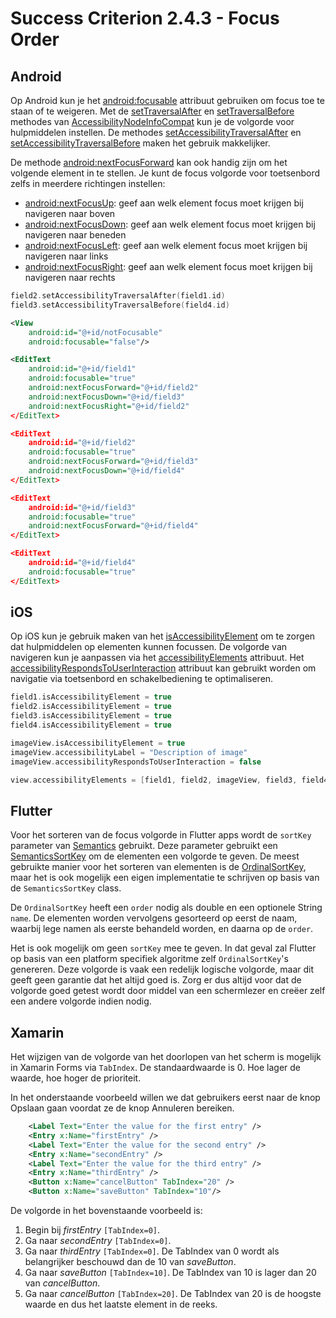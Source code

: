 # Success Criterion 2.4.3 - Focus Order
## Android

Op Android kun je het [android:focusable](https://developer.android.com/reference/android/view/View#attr_android:focusable) attribuut gebruiken om focus toe te staan of te weigeren. Met de [setTraversalAfter](https://developer.android.com/reference/android/view/accessibility/AccessibilityNodeInfo#setTraversalAfter(android.view.View)) en [setTraversalBefore](https://developer.android.com/reference/android/view/accessibility/AccessibilityNodeInfo#setTraversalBefore(android.view.View)) methodes van [AccessibilityNodeInfoCompat](https://developer.android.com/reference/android/view/accessibility/AccessibilityNodeInfo) kun je de volgorde voor hulpmiddelen instellen. De methodes [setAccessibilityTraversalAfter](https://developer.android.com/reference/android/view/View#setAccessibilityTraversalAfter(int)) en [setAccessibilityTraversalBefore](https://developer.android.com/reference/android/view/View#setAccessibilityTraversalBefore(int)) maken het gebruik makkelijker.

De methode [android:nextFocusForward](https://developer.android.com/reference/android/view/View#attr_android:nextFocusForward) kan ook handig zijn om het volgende element in te stellen. Je kunt de focus volgorde voor toetsenbord zelfs in meerdere richtingen instellen:

* [android:nextFocusUp](https://developer.android.com/training/keyboard-input/navigation#:~:text=the%20following%20attributes%3A-,android%3AnextFocusUp,-android%3AnextFocusDown): geef aan welk element focus moet krijgen bij navigeren naar boven
* [android:nextFocusDown](https://developer.android.com/reference/android/view/View#attr_android:nextFocusDown): geef aan welk element focus moet krijgen bij navigeren naar beneden
* [android:nextFocusLeft](https://developer.android.com/reference/android/view/View#attr_android:nextFocusLeft): geef aan welk element focus moet krijgen bij navigeren naar links
* [android:nextFocusRight](https://developer.android.com/reference/android/view/View#attr_android:nextFocusRight): geef aan welk element focus moet krijgen bij navigeren naar rechts

```kotlin
field2.setAccessibilityTraversalAfter(field1.id)
field3.setAccessibilityTraversalBefore(field4.id)
```

```xml
<View
    android:id="@+id/notFocusable"
    android:focusable="false"/>

<EditText
    android:id="@+id/field1"
    android:focusable="true"
    android:nextFocusForward="@+id/field2"
    android:nextFocusDown="@+id/field3"
    android:nextFocusRight="@+id/field2"
</EditText>

<EditText
    android:id="@+id/field2"
    android:focusable="true"
    android:nextFocusForward="@+id/field3"
    android:nextFocusDown="@+id/field4"
</EditText>

<EditText
    android:id="@+id/field3"
    android:focusable="true"
    android:nextFocusForward="@+id/field4"
</EditText>

<EditText
    android:id="@+id/field4"
    android:focusable="true"
</EditText>
```
## iOS

Op iOS kun je gebruik maken van het [isAccessibilityElement](https://developer.apple.com/documentation/objectivec/nsobject/1615141-isaccessibilityelement) om te zorgen dat hulpmiddelen op elementen kunnen focussen. De volgorde van navigeren kun je aanpassen via het [accessibilityElements](https://developer.apple.com/documentation/objectivec/nsobject/1615147-accessibilityelements) attribuut. Het [accessibilityRespondsToUserInteraction](https://developer.apple.com/documentation/objectivec/nsobject/3043551-accessibilityrespondstouserinter) attribuut kan gebruikt worden om navigatie via toetsenbord en schakelbediening te optimaliseren.

```swift
field1.isAccessibilityElement = true
field2.isAccessibilityElement = true
field3.isAccessibilityElement = true
field4.isAccessibilityElement = true

imageView.isAccessibilityElement = true
imageView.accessibilityLabel = "Description of image"
imageView.accessibilityRespondsToUserInteraction = false

view.accessibilityElements = [field1, field2, imageView, field3, field4]
```
## Flutter

Voor het sorteren van de focus volgorde in Flutter apps wordt de `sortKey` parameter van [Semantics](https://api.flutter.dev/flutter/semantics/SemanticsProperties-class.html) gebruikt. 
Deze parameter gebruikt een [SemanticsSortKey](https://api.flutter.dev/flutter/semantics/SemanticsSortKey-class.html) om de elementen een volgorde te geven. De meest gebruikte manier voor het sorteren  van elementen is de [OrdinalSortKey](https://api.flutter.dev/flutter/semantics/OrdinalSortKey-class.html), maar het is ook mogelijk een eigen implementatie te schrijven op basis van de `SemanticsSortKey` class.

De `OrdinalSortKey` heeft een `order` nodig als double en een optionele String `name`. De elementen worden vervolgens gesorteerd op eerst de naam, waarbij lege namen als eerste behandeld worden, en daarna op de `order`.

Het is ook mogelijk om geen `sortKey` mee te geven. In dat geval zal Flutter op basis van een platform specifiek algoritme zelf `OrdinalSortKey`'s genereren. Deze volgorde is vaak een redelijk logische volgorde, maar dit geeft geen garantie dat het altijd goed is. Zorg er dus altijd voor dat de volgorde goed getest wordt door middel van een schermlezer en creëer zelf een andere volgorde indien nodig.
## Xamarin

Het wijzigen van de volgorde van het doorlopen van het scherm is mogelijk in Xamarin Forms via `TabIndex`. De standaardwaarde is 0. Hoe lager de waarde, hoe hoger de prioriteit.

In het onderstaande voorbeeld willen we dat gebruikers eerst naar de knop Opslaan gaan voordat ze de knop Annuleren bereiken.

```xml
    <Label Text="Enter the value for the first entry" />
    <Entry x:Name="firstEntry" />
    <Label Text="Enter the value for the second entry" />
    <Entry x:Name="secondEntry" />
    <Label Text="Enter the value for the third entry" />
    <Entry x:Name="thirdEntry" />
    <Button x:Name="cancelButton" TabIndex="20" />
    <Button x:Name="saveButton" TabIndex="10"/>
```

De volgorde in het bovenstaande voorbeeld is:

1. Begin bij *firstEntry* `[TabIndex=0]`.
2. Ga naar *secondEntry* `[TabIndex=0]`.
3. Ga naar *thirdEntry* `[TabIndex=0]`. De TabIndex van 0 wordt als belangrijker beschouwd dan de 10 van *saveButton*.
4. Ga naar *saveButton* `[TabIndex=10]`. De TabIndex van 10 is lager dan 20 van *cancelButton*.
5. Ga naar *cancelButton* `[TabIndex=20]`. De TabIndex van 20 is de hoogste waarde en dus het laatste element in de reeks.